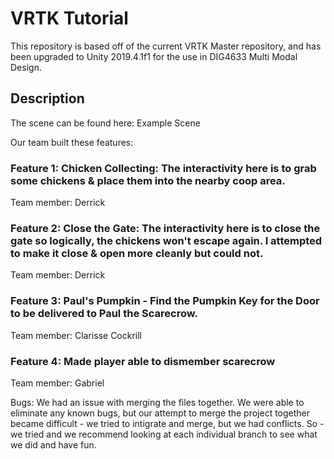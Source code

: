 # VRTK Tutorial
This repository is based off of the current VRTK Master repository, and has been upgraded to Unity 2019.4.1f1 for the use in DIG4633 Multi Modal Design.

## Description

The scene can be found here: Example Scene

Our team built these features:

### Feature 1: Chicken Collecting: The interactivity here is to grab some chickens & place them into the nearby coop area.
Team member: Derrick

### Feature 2: Close the Gate: The interactivity here is to close the gate so logically, the chickens won't escape again. I attempted to make it close & open more cleanly but could not.
Team member: Derrick

### Feature 3: Paul's Pumpkin - Find the Pumpkin Key for the Door to be delivered to Paul the Scarecrow.
Team member: Clarisse Cockrill 

### Feature 4: Made player able to dismember scarecrow
Team member: Gabriel 

Bugs: We had an issue with merging the files together. We were able to eliminate any known bugs, but our attempt to merge the project together became difficult - we tried to intigrate and merge, but we had conflicts. So - we tried and we recommend looking at each individual branch to see what we did and have fun.
